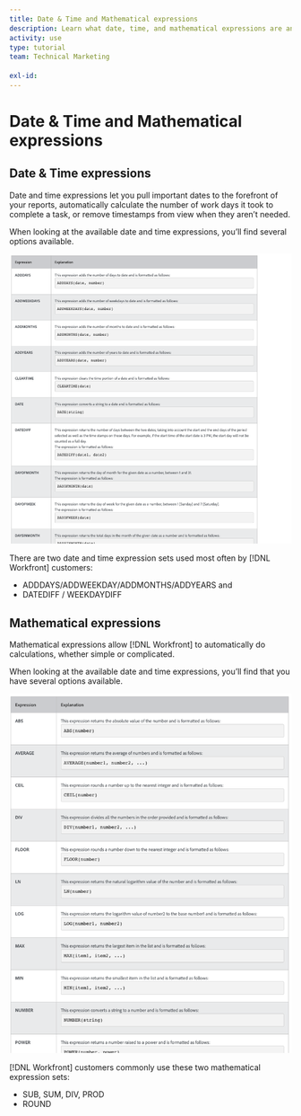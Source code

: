 ```yaml
---
title: Date & Time and Mathematical expressions
description: Learn what date, time, and mathematical expressions are and which ones are available to use when creating custom data in Adobe [!UICONTROL Workfront].
activity: use
type: tutorial
team: Technical Marketing

exl-id: 
---
```

# Date & Time and Mathematical expressions

## Date & Time expressions

Date and time expressions let you pull important dates to the forefront of your reports, automatically calculate the number of work days it took to complete a task, or remove timestamps from view when they aren’t needed.

When looking at the available date and time expressions, you’ll find several options available.

![Resource management setups one pager](assets/DTM01.png)

There are two date and time expression sets used most often by [!DNL Workfront] customers:

* ADDDAYS/ADDWEEKDAY/ADDMONTHS/ADDYEARS and 
* DATEDIFF / WEEKDAYDIFF

## Mathematical expressions

Mathematical expressions allow [!DNL Workfront] to automatically do calculations, whether simple or complicated.

When looking at the available date and time expressions, you’ll find that you have several options available.

![Resource management setups one pager](assets/math01.png)

[!DNL Workfront] customers commonly use these two mathematical expression sets:

* SUB, SUM, DIV, PROD
* ROUND
